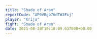 ```yaml
---
title: "Shade of Aran"
reportCode: "AP9VBgb76dTW3Fxj"
player: "Krija"
fight: "Shade of Aran"
date: 2021-08-30T19:10:09.637000+00:00
---
```

